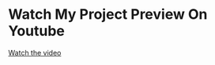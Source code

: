 # Watch My Project Preview On Youtube
[Watch the video](https://youtu.be/4JLqixmPcVw?si=WX8SM1e_udaczKwn)
